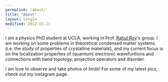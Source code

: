 ```yaml
---
permalink: /about/
title: "About"
layout: single
modified: 2022-03-21
---
```


I am a physics PhD student at UCLA, working in Prof. [Rahul Roy](https://cmt-roy.physics.ucla.edu/content/rahul-roy)'s group. I am working on some problems in theoretical condensed matter systems (i.e. the study of properties of crystalline materials), and my current focus is on the localization properties of (quantum) electronic wavefuntions and connections with band topology, projection operators and disorder.

I am love to observe and take photos of birds! For some of my latest pics, check out my instagram page.